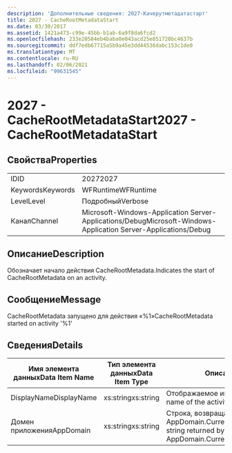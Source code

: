 ```yaml
---
description: 'Дополнительные сведения: 2027-Качерутметадатастарт'
title: 2027 - CacheRootMetadataStart
ms.date: 03/30/2017
ms.assetid: 1421a473-c99e-45bb-b1ab-6a9f8da6fcd2
ms.openlocfilehash: 233e20584eb4baba0e043acd25e851720bc4637b
ms.sourcegitcommit: ddf7edb67715a5b9a45e3dd44536dabc153c1de0
ms.translationtype: MT
ms.contentlocale: ru-RU
ms.lasthandoff: 02/06/2021
ms.locfileid: "99631545"
---
```

# <a name="2027---cacherootmetadatastart"></a><span data-ttu-id="07e5f-103">2027 - CacheRootMetadataStart</span><span class="sxs-lookup"><span data-stu-id="07e5f-103">2027 - CacheRootMetadataStart</span></span>

## <a name="properties"></a><span data-ttu-id="07e5f-104">Свойства</span><span class="sxs-lookup"><span data-stu-id="07e5f-104">Properties</span></span>  
  
|||  
|-|-|  
|<span data-ttu-id="07e5f-105">ID</span><span class="sxs-lookup"><span data-stu-id="07e5f-105">ID</span></span>|<span data-ttu-id="07e5f-106">2027</span><span class="sxs-lookup"><span data-stu-id="07e5f-106">2027</span></span>|  
|<span data-ttu-id="07e5f-107">Keywords</span><span class="sxs-lookup"><span data-stu-id="07e5f-107">Keywords</span></span>|<span data-ttu-id="07e5f-108">WFRuntime</span><span class="sxs-lookup"><span data-stu-id="07e5f-108">WFRuntime</span></span>|  
|<span data-ttu-id="07e5f-109">Level</span><span class="sxs-lookup"><span data-stu-id="07e5f-109">Level</span></span>|<span data-ttu-id="07e5f-110">Подробный</span><span class="sxs-lookup"><span data-stu-id="07e5f-110">Verbose</span></span>|  
|<span data-ttu-id="07e5f-111">Канал</span><span class="sxs-lookup"><span data-stu-id="07e5f-111">Channel</span></span>|<span data-ttu-id="07e5f-112">Microsoft-Windows-Application Server-Applications/Debug</span><span class="sxs-lookup"><span data-stu-id="07e5f-112">Microsoft-Windows-Application Server-Applications/Debug</span></span>|  
  
## <a name="description"></a><span data-ttu-id="07e5f-113">Описание</span><span class="sxs-lookup"><span data-stu-id="07e5f-113">Description</span></span>  

 <span data-ttu-id="07e5f-114">Обозначает начало действия CacheRootMetadata.</span><span class="sxs-lookup"><span data-stu-id="07e5f-114">Indicates the start of CacheRootMetadata on an activity.</span></span>  
  
## <a name="message"></a><span data-ttu-id="07e5f-115">Сообщение</span><span class="sxs-lookup"><span data-stu-id="07e5f-115">Message</span></span>  

 <span data-ttu-id="07e5f-116">CacheRootMetadata запущено для действия «%1»</span><span class="sxs-lookup"><span data-stu-id="07e5f-116">CacheRootMetadata started on activity '%1'</span></span>  
  
## <a name="details"></a><span data-ttu-id="07e5f-117">Сведения</span><span class="sxs-lookup"><span data-stu-id="07e5f-117">Details</span></span>  
  
|<span data-ttu-id="07e5f-118">Имя элемента данных</span><span class="sxs-lookup"><span data-stu-id="07e5f-118">Data Item Name</span></span>|<span data-ttu-id="07e5f-119">Тип элемента данных</span><span class="sxs-lookup"><span data-stu-id="07e5f-119">Data Item Type</span></span>|<span data-ttu-id="07e5f-120">Описание</span><span class="sxs-lookup"><span data-stu-id="07e5f-120">Description</span></span>|  
|--------------------|--------------------|-----------------|  
|<span data-ttu-id="07e5f-121">DisplayName</span><span class="sxs-lookup"><span data-stu-id="07e5f-121">DisplayName</span></span>|<span data-ttu-id="07e5f-122">xs:string</span><span class="sxs-lookup"><span data-stu-id="07e5f-122">xs:string</span></span>|<span data-ttu-id="07e5f-123">Отображаемое имя действия.</span><span class="sxs-lookup"><span data-stu-id="07e5f-123">The display name of the activity.</span></span>|  
|<span data-ttu-id="07e5f-124">Домен приложения</span><span class="sxs-lookup"><span data-stu-id="07e5f-124">AppDomain</span></span>|<span data-ttu-id="07e5f-125">xs:string</span><span class="sxs-lookup"><span data-stu-id="07e5f-125">xs:string</span></span>|<span data-ttu-id="07e5f-126">Строка, возвращаемая AppDomain.CurrentDomain.FriendlyName.</span><span class="sxs-lookup"><span data-stu-id="07e5f-126">The string returned by AppDomain.CurrentDomain.FriendlyName.</span></span>|
